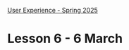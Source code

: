 [User Experience - Spring 2025](https://github.com/arturomorarioja-kea/WD_UX_F25/blob/main/README.md)

# Lesson 6 - 6 March

[## Exercise solutions]: #
[- Stored Music CDs(https://github.com/arturomorarioja/kea_js_stored_music_cds_solution)]: #
[- SPA Restaurant(https://github.com/arturomorarioja/kea_css_restaurant_spa)]: #

[--> colours exercise: continue with Anders, Anton, etc ]: #
[--> Food Repo. Make the about page a dialog. Responsiveness. clamp()]: #
[--> Show code samples Append strategies 1 & 2, Document fragment, Basic fetch]: #
[--> Show code samples CSS3 Background(https://codepen.io/arturomorarioja/pen/xxQqRgY), CSS3 Responsive Font and Image(https://codepen.io/arturomorarioja/pen/MWzpJjG)]: #
[--> Show froggy, diner...]: #

[## In-class exercises]: #

[### CSS Grid]: #

[Complete the code in https://github.com/arturomorarioja/kea_grid_practice_initial using grid and flexbox so that Michel Foucault’s bio page looks like this:]: #
[!image(https://github.com/user-attachments/assets/51cdb608-4ea0-4b35-8450-05fe9e2288d7)]: #

[Proposed solution(https://github.com/arturomorarioja/kea_grid_practice)]: #

[### White space]: #
[Work in groups of 4. Assess how white space has been used in the following websites, explain which methods have been used to remove visual clutter, and propose actions to remove it in the most cluttered websites:]: #
[- https://www.thomann.de/gb/index.html]: #
[https://www.zalando.dk/]: #'
[https://www.momondo.dk/]: #

[Show your findings to the class.]: #

[## Class takeaways]: #

[### Information Architecture]: #
[Check out:]: #
[- The slide deck **Information Architecture - White Space**]: #

[### Responsiveness]: #
[Check out:]: #
[- The slide deck **Responsive Web Design**, with especial attention to CSS Grid]: #
[- The code samples Grid Template Columns(https://codepen.io/arturomorarioja/pen/wvRmrjj) and Grid Template Areas(https://codepen.io/arturomorarioja/pen/LYXyVXJ)]: #

[### JavaScript]: #
[Check out:]: #
[- The slide deck **Introduction to JavaScript**, with especial attention to ES modules]: #
[- Code samples:]: #
[-->  - Append strategies(https://github.com/arturomorarioja/js_append_strategies)]: #
[-->  - Append strategies 2(https://github.com/arturomorarioja/js_append_strategies_v2)]: #
[-->  - Document fragment(https://codepen.io/arturomorarioja/pen/QwLaVMj)]: #
[-->  - Basic fetch(https://github.com/arturomorarioja/js_basic_fetch)]: #
[  - API consumption(https://github.com/arturomorarioja/kea_js_api_consumption)]: #
[  - ES Modules(https://github.com/arturomorarioja/js_modules)]: #

[## Homework]: #

[Practice responsiveness with CSS:]: #
[- CSS Diner(https://flukeout.github.io/). Practice selecting elements]: #
[- MDN Web Docs(https://developer.mozilla.org/en-US/). Test your skills:]: #
[  - Positioning(https://developer.mozilla.org/en-US/docs/Learn/CSS/CSS_layout/Position_skills)]: #
[  - Floats(https://developer.mozilla.org/en-US/docs/Learn/CSS/CSS_layout/Floats_skills)]: #
[  - Responsive web design and media queries(https://developer.mozilla.org/en-US/docs/Learn/CSS/CSS_layout/rwd_skills):]: #
[    - Without flex and grid (the cards may have different height)]: #
[    - With flex and grid]: #
[  - Proposed solutions(https://codepen.io/collection/NqBvMy)]: #
[  - Flexbox(https://developer.mozilla.org/en-US/docs/Learn/CSS/CSS_layout/Flexbox_skills)]: #
[  - Grid(https://developer.mozilla.org/en-US/docs/Learn/CSS/CSS_layout/Grid_skills)]: #
[- Codepip(https://codepip.com/):]: #
[  - Flexbox Froggy(https://flexboxfroggy.com/)]: #
[  - Grid Garden(https://cssgridgarden.com/)]: #
[- Coding Fantasy(https://codingfantasy.com/):]: #
[  - Flexbox Adventure(https://codingfantasy.com/games/flexboxadventure)]: #
[  - CSS Grid Attack(https://codingfantasy.com/games/css-grid-attack)]: #
